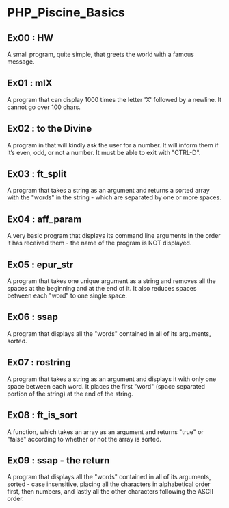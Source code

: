 # PHP_Piscine_Basics


## Ex00 : HW
A small program, quite simple, that greets the world with a famous message.

## Ex01 : mlX
A program that can display 1000 times the letter 'X' followed by a newline. It cannot go over 100 chars.

## Ex02 : to the Divine
A program in that will kindly ask the user for a number. It will inform them if it’s even, odd, or not a number. It must be able to exit with "CTRL-D".

## Ex03 : ft_split
A program that takes a string as an argument and returns a sorted array with the "words" in the string - which are separated by one or more spaces.

## Ex04 : aff_param
A very basic program that displays its command line arguments in the order it has received them - the name of the program is NOT displayed.

## Ex05 : epur_str
A program that takes one unique argument as a string and removes all the spaces at the beginning and at the end of it. It also reduces spaces between each "word" to one single space.

## Ex06 : ssap
A program that displays all the "words" contained in all of its arguments, sorted.

## Ex07 : rostring
A program that takes a string as an argument and displays it with only one space between each word. It places the first "word" (space separated portion of the string) at the end of the string.

## Ex08 : ft_is_sort
A function, which takes an array as an argument and returns "true" or "false" according to whether or not the array is sorted.

## Ex09 : ssap - the return
A program that displays all the "words" contained in all of its arguments, sorted - case insensitive, placing all the characters in alphabetical order first, then numbers, and lastly all the other characters following the ASCII order.
